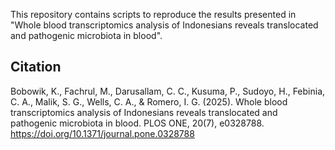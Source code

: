 This repository contains scripts to reproduce the results presented in "Whole blood transcriptomics analysis of Indonesians reveals translocated and pathogenic microbiota in blood".

## Citation
Bobowik, K., Fachrul, M., Darusallam, C. C., Kusuma, P., Sudoyo, H., Febinia, C. A., Malik, S. G., Wells, C. A., & Romero, I. G. (2025). Whole blood transcriptomics analysis of Indonesians reveals translocated and pathogenic microbiota in blood. PLOS ONE, 20(7), e0328788. https://doi.org/10.1371/journal.pone.0328788
